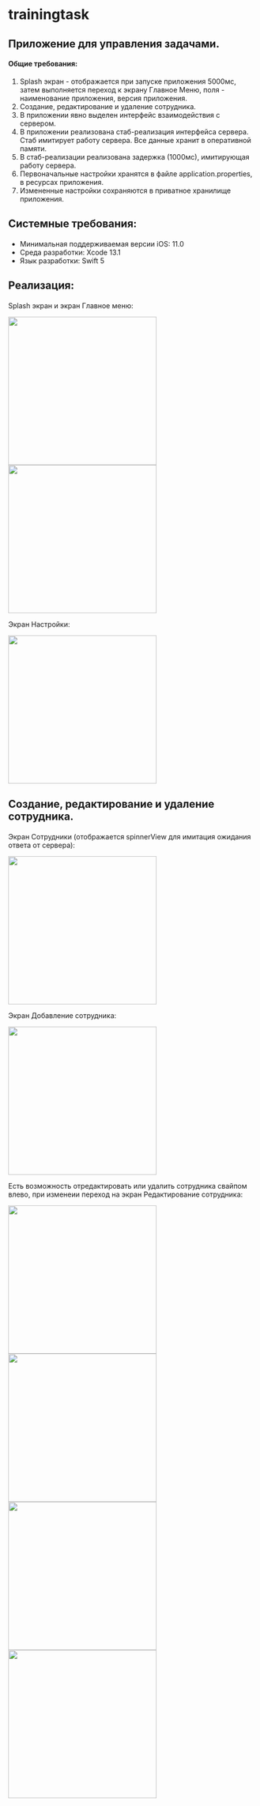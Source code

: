 # trainingtask

## Приложение для управления задачами.
#### Общие требования:
1) Splash экран - отображается при запуске приложения 5000мс, затем выполняется переход к экрану Главное Меню, поля - наименование приложения, версия приложения.
2) Созданиe, редактирование и удаление сотрудника.
3) В приложении явно выделен интерфейс взаимодействия с сервером.
4) В приложении реализована стаб-реализация интерфейса сервера. Стаб имитирует работу сервера. Все данные хранит в оперативной памяти.
4) В стаб-реализации реализована задержка (1000мс), имитирующая работу сервера.
6) Первоначальные настройки хранятся в файле application.properties, в ресурсах приложения.
7) Измененные настройки сохраняются в приватное хранилище приложения.

## Системные требования:
#### 
- Минимальная поддерживаемая версии iOS: 11.0
- Среда разработки: Xcode 13.1
- Язык разработки: Swift 5

## Реализация:
####
Splash экран и экран Главное меню:

<img src="https://github.com/Artem-Tomilo/Training-project/blob/main/trainingtask/com.qulix.tomiloai.trainingtask.ios/src/app/res/screens/1.png" width="300"> <img src="https://github.com/Artem-Tomilo/Training-project/blob/main/trainingtask/com.qulix.tomiloai.trainingtask.ios/src/app/res/screens/2.png" width="300">

Экран Настройки:

<img src="https://github.com/Artem-Tomilo/Training-project/blob/main/trainingtask/com.qulix.tomiloai.trainingtask.ios/src/app/res/screens/3.png" width="300">

## Созданиe, редактирование и удаление сотрудника.
####
Экран Сотрудники (отображается spinnerView для имитация ожидания ответа от сервера):

<img src="https://github.com/Artem-Tomilo/Training-project/blob/main/trainingtask/com.qulix.tomiloai.trainingtask.ios/src/app/res/screens/4.png" width="300">

Экран Добавление сотрудника:

<img src="https://github.com/Artem-Tomilo/Training-project/blob/main/trainingtask/com.qulix.tomiloai.trainingtask.ios/src/app/res/screens/5.png" width="300">

Есть возможность отредактировать или удалить сотрудника свайпом влево, при изменеии переход на экран Редактирование сотрудника:

<img src="https://github.com/Artem-Tomilo/Training-project/blob/main/trainingtask/com.qulix.tomiloai.trainingtask.ios/src/app/res/screens/6.png" width="300"> <img src="https://github.com/Artem-Tomilo/Training-project/blob/main/trainingtask/com.qulix.tomiloai.trainingtask.ios/src/app/res/screens/7.png" width="300"> <img src="https://github.com/Artem-Tomilo/Training-project/blob/main/trainingtask/com.qulix.tomiloai.trainingtask.ios/src/app/res/screens/8.png" width="300"> <img src="https://github.com/Artem-Tomilo/Training-project/blob/main/trainingtask/com.qulix.tomiloai.trainingtask.ios/src/app/res/screens/9.png" width="300">
